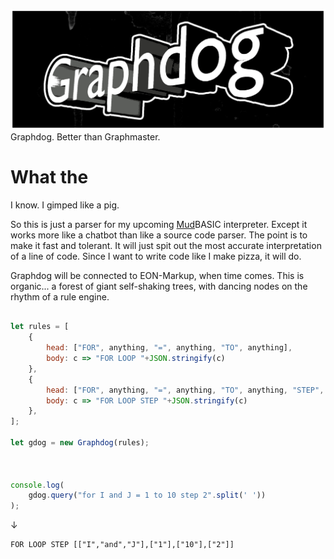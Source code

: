 ![Graphdog](https://github.com/botbreeder/graphdog/raw/main/graphdog.jpg)
Graphdog. Better than Graphmaster.

# What the

I know. I gimped like a pig.

So this is just a parser for my upcoming [Mud](https://en.wikipedia.org/wiki/MUD)BASIC interpreter. Except it works more like a chatbot than like a source code parser. The point is to make it fast and tolerant. It will just spit out the most accurate interpretation of a line of code. Since I want to write code like I make pizza, it will do.

Graphdog will be connected to EON-Markup, when time comes. This is organic... a forest of giant self-shaking trees, with dancing nodes on the rhythm of a rule engine.

```Javascript

let rules = [
    {
        head: ["FOR", anything, "=", anything, "TO", anything],
        body: c => "FOR LOOP "+JSON.stringify(c)
    },
    {
        head: ["FOR", anything, "=", anything, "TO", anything, "STEP", anything],
        body: c => "FOR LOOP STEP "+JSON.stringify(c)
    },
];

let gdog = new Graphdog(rules);



console.log(
    gdog.query("for I and J = 1 to 10 step 2".split(' '))
);

```
↓
```
FOR LOOP STEP [["I","and","J"],["1"],["10"],["2"]]
```
